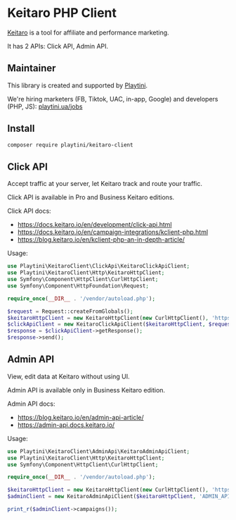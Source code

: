Keitaro PHP Client
==================

[Keitaro](https://keitaro.io) is a tool for affiliate and performance marketing.

It has 2 APIs: Click API, Admin API.

## Maintainer

This library is created and supported by [Playtini](https://playtini.ua).

We're hiring marketers (FB, Tiktok, UAC, in-app, Google) and developers (PHP, JS): [playtini.ua/jobs](https://playtini.ua/jobs)

## Install

```bash
composer require playtini/keitaro-client
```

## Click API

Accept traffic at your server, let Keitaro track and route your traffic.

Click API is available in Pro and Business Keitaro editions.

Click API docs:
* https://docs.keitaro.io/en/development/click-api.html
* https://docs.keitaro.io/en/campaign-integrations/kclient-php.html
* https://blog.keitaro.io/en/kclient-php-an-in-depth-article/

Usage:
```php
use Playtini\KeitaroClient\ClickApi\KeitaroClickApiClient;
use Playtini\KeitaroClient\Http\KeitaroHttpClient;
use Symfony\Component\HttpClient\CurlHttpClient;
use Symfony\Component\HttpFoundation\Request;

require_once(__DIR__ . '/vendor/autoload.php');

$request = Request::createFromGlobals();
$keitaroHttpClient = new KeitaroHttpClient(new CurlHttpClient(), 'https://keitaro.example.com'); // change to your TDS domain
$clickApiClient = new KeitaroClickApiClient($keitaroHttpClient, $request, 'CAMPAIGN_TOKEN_HERE'); // change campaign token
$response = $clickApiClient->getResponse();
$response->send();
```

## Admin API

View, edit data at Keitaro without using UI.

Admin API is available only in Business Keitaro edition.

Admin API docs:
* https://blog.keitaro.io/en/admin-api-article/
* https://admin-api.docs.keitaro.io/


Usage:

```php
use Playtini\KeitaroClient\AdminApi\KeitaroAdminApiClient;
use Playtini\KeitaroClient\Http\KeitaroHttpClient;
use Symfony\Component\HttpClient\CurlHttpClient;

require_once(__DIR__ . '/vendor/autoload.php');

$keitaroHttpClient = new KeitaroHttpClient(new CurlHttpClient(), 'https://keitaro.example.com'); // change to your TDS domain
$adminClient = new KeitaroAdminApiClient($keitaroHttpClient, 'ADMIN_API_KEY_HERE'); // change api key

print_r($adminClient->campaigns());
```
